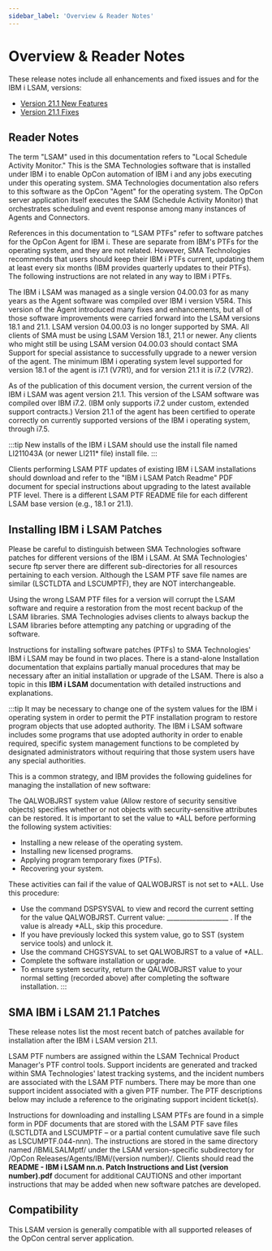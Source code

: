 ```yaml
---
sidebar_label: 'Overview & Reader Notes'
---
```


# Overview & Reader Notes

These release notes include all enhancements and fixed issues and for the IBM i LSAM, versions:

- [Version 21.1 New Features](./version-21.1-new-features.md)
- [Version 21.1 Fixes](./version-21.1-fixes.md)

## Reader Notes

The term "LSAM" used in this documentation refers to "Local Schedule Activity Monitor." This is the SMA Technologies software that is installed under IBM i to enable OpCon automation of IBM i and any jobs executing under this operating system. SMA Technologies documentation also refers to this software as the OpCon "Agent" for the operating system.  The OpCon server application itself executes the SAM (Schedule Activity Monitor) that orchestrates scheduling and event response among many instances of Agents and Connectors.

References in this documentation to “LSAM PTFs” refer to software patches for the OpCon Agent for IBM i. These are separate from IBM's PTFs for the operating system, and they are not related. However, SMA Technologies recommends that users should keep their IBM i PTFs current, updating them at least every six months (IBM provides quarterly updates to their PTFs). The following instructions are not related in any way to IBM i PTFs.

The IBM i LSAM was managed as a single version 04.00.03 for as many years as the Agent software was compiled over IBM i version V5R4. This version of the Agent introduced many fixes and enhancements, but all of those software improvements were carried forward into the LSAM versions 18.1 and 21.1.  LSAM version 04.00.03 is no longer supported by SMA.  All clients of SMA must be using LSAM Version 18.1, 21.1 or newer.  Any clients who might still be using LSAM version 04.00.03 should contact SMA Support for special assistance to successfully upgrade to a newer version of the agent.  The minimum IBM i operating system level supported for version 18.1 of the agent is i7.1 (V7R1), and for version 21.1 it is i7.2 (V7R2).

As of the publication of this document version, the current version of the IBM i LSAM was agent version 21.1. This version of the LSAM software was compiled over IBM i7.2.  (IBM only supports i7.2 under custom, extended support contracts.) Version 21.1 of the agent has been certified to operate correctly on currently supported versions of the IBM i operating system, through i7.5.

:::tip
New installs of the IBM i LSAM should use the install file named LI211043A (or newer LI211* file) install file.
:::

Clients performing LSAM PTF updates of existing IBM i LSAM installations should download and refer to the "IBM i LSAM Patch Readme" PDF document for special instructions about upgrading to the latest available PTF level.  There is a different LSAM PTF README file for each different LSAM base version (e.g., 18.1 or 21.1).

## Installing IBM i LSAM Patches

Please be careful to distinguish between SMA Technologies software patches for different versions of the IBM i LSAM. At SMA Technologies' secure ftp server there are different sub-directories for all resources pertaining to each version. Although the LSAM PTF save file names are similar (LSCTLDTA and LSCUMPTF), they are NOT interchangeable.

Using the wrong LSAM PTF files for a version will corrupt the LSAM software and require a restoration from the most recent backup of the LSAM libraries. SMA Technologies advises clients to always backup the LSAM libraries before attempting any patching or upgrading of the software.

Instructions for installing software patches (PTFs) to SMA Technologies' IBM i LSAM may be found in two places. There is a stand-alone Installation documentation that explains partially manual procedures that may be necessary after an initial installation or upgrade of the LSAM. There is also a topic in this **IBM i LSAM** documentation with detailed instructions and explanations.

:::tip
It may be necessary to change one of the system values for the IBM i operating system in order to permit the PTF installation program to restore program objects that use adopted authority. The IBM i LSAM software includes some programs that use adopted authority in order to enable required, specific system management functions to be completed by designated administrators without requiring that those system users have any special authorities. 

This is a common strategy, and IBM provides the following guidelines for managing the installation
of new software:

The QALWOBJRST system value (Allow restore of security sensitive objects) specifies whether
or not objects with security-sensitive attributes can be restored. It is important to set the value to
*ALL before performing the following system activities:
- Installing a new release of the operating system.
- Installing new licensed programs.
- Applying program temporary fixes (PTFs).
- Recovering your system.

These activities can fail if the value of QALWOBJRST is not set to *ALL. Use this procedure:
- Use the command DSPSYSVAL to view and record the current setting for the value
QALWOBJRST. Current value: ___________________ . If the value is already *ALL, skip
this procedure.
- If you have previously locked this system value, go to SST (system service tools) and
unlock it.
- Use the command CHGSYSVAL to set QALWOBJRST to a value of *ALL.
- Complete the software installation or upgrade.
- To ensure system security, return the QALWOBJRST value to your normal setting (recorded
above) after completing the software installation.
:::

## SMA IBM i LSAM 21.1 Patches

These release notes list the most recent batch of patches available for installation after the IBM i LSAM version 21.1. 

LSAM PTF numbers are assigned within the LSAM Technical Product Manager's PTF control tools. Support incidents are generated and tracked within SMA Technologies' latest tracking systems, and the incident numbers are associated with the LSAM PTF numbers. There may be more than one support incident associated with a given PTF number. The PTF descriptions below may include a reference to the originating support incident ticket(s).

Instructions for downloading and installing LSAM PTFs are found in a simple form in PDF documents that are stored with the LSAM PTF save files (LSCTLDTA and LSCUMPTF – or a partial content cumulative save file such as LSCUMPTF.044-nnn). The instructions are stored in the same directory named /IBMiLSALMptf/ under the LSAM version-specific subdirectory for /OpCon Releases/Agents/IBMi/(version number)/. Clients should read the **README - IBM i LSAM nn.n. Patch Instructions and List (version number).pdf** document for additional CAUTIONS and other important instructions that may be added when new software patches are developed.

## Compatibility
This LSAM version is generally compatible with all supported releases of the OpCon central server application.